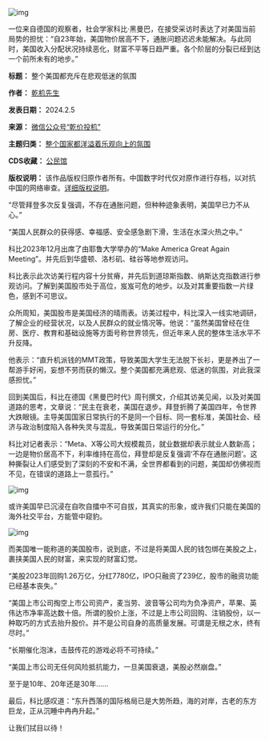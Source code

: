 ![img](https://chinadigitaltimes.net/chinese/files/2024/02/post-704832-65c141956c87c.png)


一位来自德国的观察者，社会学家科比·黑曼巴，在接受采访时表达了对美国当前局势的担忧：“自23年始，美国物价居高不下，通胀问题迟迟未能解决。与此同时，美国收入分配状况持续恶化，财富不平等日趋严重。各个阶层的分裂已经到达一个前所未有的地步。”




**标题：** 整个美国都充斥在悲观低迷的氛围  

**作者：** [乾机先生](https://chinadigitaltimes.net/space/乾价投机)  

**发表日期：** 2024.2.5  

**来源：** [微信公众号“乾价投机”](https://web.archive.org/web/https://mp.weixin.qq.com/s/BIk3eEko_CtllXvXwPOk_w)  

**主题归类：** [整个国家都洋溢着乐观向上的氛围](https://chinadigitaltimes.net/space/整个国家都洋溢着乐观向上的氛围)  

**CDS收藏：** [公民馆](https://chinadigitaltimes.net/space/%E5%85%AC%E6%B0%91%E9%A6%86)  

**版权说明：** 该作品版权归原作者所有。中国数字时代仅对原作进行存档，以对抗中国的网络审查。[详细版权说明](https://chinadigitaltimes.net/chinese/copyright)。


“尽管拜登多次反复强调，不存在通胀问题，但种种迹象表明，美国早已力不从心。”


“美国人民群众的获得感、幸福感、安全感急剧下滑，生活在水深火热之中。”


科比2023年12月出席了由耶鲁大学举办的“Make America Great Again Meeting”。并先后到华盛顿、洛杉矶、硅谷等地参观访问。


科比表示此次访美行程内容十分贫瘠，并先后到道琼斯指数、纳斯达克指数进行参观访问。了解到美国股市处于高位，岌岌可危的地步。以及对其重要指数一片绿色，感到不可思议。


众所周知，美国股市是美国经济的晴雨表。访美过程中，科比深入一线实地调研，了解企业的经营状况，以及人民群众的就业情况等。他说：“虽然美国曾经在住房、医疗、教育和基础设施等方面号称世界领先，但近年来人民的整体生活水平不升反降。


他表示：“直升机派钱的MMT政策，导致美国大学生无法脱下长衫，更是养出了一帮游手好闲，妄想不劳而获的懒汉。整个美国都充满悲观、低迷的氛围，对此我深感担忧。”


回到美国后，科比在德国《黑曼巴时代》周刊撰文，介绍其访美见闻，以及对美国道路的思考，文章说：“民主在衰老，美国在退步。拜登折腾了美国四年，令世界大跌眼镜。主导美国国家日常执行的不是同一个目标、同一套标准，美国社会、经济与政治制度陷入各种失灵与混乱，导致美国日常运行的分化。”


科比对记者表示：“Meta、X等公司大规模裁员，就业数据却表示就业人数新高；一边是物价居高不下，利率维持在高位，拜登却是反复强调‘不存在通胀问题’。这种撕裂让人们感受到了深刻的不安和不满，全世界都看到的问题，美国却仿佛视而不见，在错误的道路上一意孤行。”


![img](https://chinadigitaltimes.net/chinese/files/2024/02/post-704832-65c14195882e7.)


或许美国早已沉浸在自吹自擂中不可自拔，其真实的形象，或许我们只能在美国的海外社交平台，方能管中窥豹。


![img](https://chinadigitaltimes.net/chinese/files/2024/02/post-704832-65c14195a8f5c.png)


而美国唯一能称道的美国股市，说到底，不过是将美国人民的钱包绑在美股之上，裹挟美国人民的财富，来实现的财富幻觉。


“美股2023年回购1.26万亿，分红7780亿，IPO只融资了239亿，股市的融资功能已经基本丧失。”


“美国上市公司掏空上市公司资产，麦当劳、波音等公司均为负净资产，苹果、英伟达市净率高达数十倍。所谓的股价上涨，不过是上市公司回购、注销股份，以一种取巧的方式去抬升股价。并不是公司自身的高质量发展。可谓是无根之水，终有尽时。”


“长期催化泡沫，击鼓传花的游戏必将不可持续。”


“美国上市公司无任何风险抵抗能力，一旦美国衰退，美股必然崩盘。”


至于是10年、20年还是30年……


最后，科比感叹道：“东升西落的国际格局已是大势所趋，海的对岸，古老的东方巨龙，正从沉睡中冉冉升起。”


让我们拭目以待！

